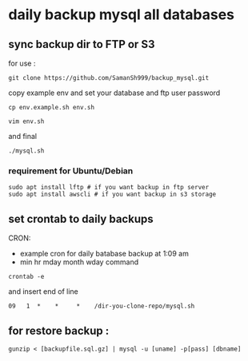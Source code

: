# daily backup mysql all databases

## sync backup dir to FTP or S3


for use :

```
git clone https://github.com/SamanSh999/backup_mysql.git
```

copy example env and set your database and ftp user password

```
cp env.example.sh env.sh 

vim env.sh 
```

and final

```
./mysql.sh
```

### requirement for Ubuntu/Debian

```
sudo apt install lftp # if you want backup in ftp server
sudo apt install awscli # if you want backup in s3 storage
```

## set crontab to daily backups 

CRON:
- example cron for daily batabase backup at 1:09 am
- min  hr mday month wday command

```
crontab -e
```
and insert end of line

```
09   1  *    *     *    /dir-you-clone-repo/mysql.sh
```

## for restore backup :

```
gunzip < [backupfile.sql.gz] | mysql -u [uname] -p[pass] [dbname]
```